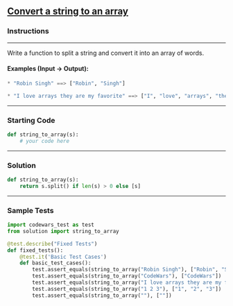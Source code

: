 ## [Convert a string to an array](https://www.codewars.com/kata/57e76bc428d6fbc2d500036d)

### Instructions

---

Write a function to split a string and convert it into an array of words.

#### Examples (Input -> Output):
```python
* "Robin Singh" ==> ["Robin", "Singh"]

* "I love arrays they are my favorite" ==> ["I", "love", "arrays", "they", "are", "my", "favorite"]
```

---

### Starting Code


```python
def string_to_array(s):
    # your code here
```

---

### Solution


```python
def string_to_array(s):
    return s.split() if len(s) > 0 else [s]
```

---

### Sample Tests

```python
import codewars_test as test
from solution import string_to_array

@test.describe("Fixed Tests")
def fixed_tests():
    @test.it('Basic Test Cases')
    def basic_test_cases():
        test.assert_equals(string_to_array("Robin Singh"), ["Robin", "Singh"])
        test.assert_equals(string_to_array("CodeWars"), ["CodeWars"])
        test.assert_equals(string_to_array("I love arrays they are my favorite"), ["I", "love", "arrays", "they", "are", "my", "favorite"])
        test.assert_equals(string_to_array("1 2 3"), ["1", "2", "3"])
        test.assert_equals(string_to_array(""), [""])
```
